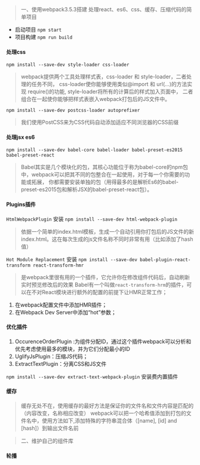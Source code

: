 > 一、使用webpack3.5.3搭建 处理react、es6、css、缓存、压缩代码的简单项目

* 启动项目  `npm start`
* 项目构建  `npm run build`
#### 处理css

`npm install --save-dev style-loader css-loader`
> webpack提供两个工具处理样式表，css-loader 和 style-loader，二者处理的任务不同，
  css-loader使你能够使用类似@import 和 url(...)的方法实现 require()的功能,
  style-loader将所有的计算后的样式加入页面中，
  二者组合在一起使你能够把样式表嵌入webpack打包后的JS文件中。

`npm install --save-dev postcss-loader autoprefixer`

> 我们使用PostCSS来为CSS代码自动添加适应不同浏览器的CSS前缀


#### 处理jsx es6

`npm install --save-dev babel-core babel-loader babel-preset-es2015 babel-preset-react`
> Babel其实是几个模块化的包，其核心功能位于称为babel-core的npm包中，webpack可以把其不同的包整合在一起使用，对于每一个你需要的功能或拓展，
  你都需要安装单独的包（用得最多的是解析Es6的babel-preset-es2015包和解析JSX的babel-preset-react包）。

#### Plugins插件

`HtmlWebpackPlugin` 安装  `npm install --save-dev html-webpack-plugin`

> 依据一个简单的index.html模板，生成一个自动引用你打包后的JS文件的新index.html。这在每次生成的js文件名称不同时非常有用（比如添加了hash值）

`Hot Module Replacement` 安装 `npm install --save-dev babel-plugin-react-transform react-transform-hmr`

> 是webpack里很有用的一个插件，它允许你在修改组件代码后，自动刷新实时预览修改后的效果
  Babel有一个叫做`react-transform-hrm`的插件，可以在不对React模块进行额外的配置的前提下让HMR正常工作；

1. 在webpack配置文件中添加HMR插件；
2. 在Webpack Dev Server中添加“hot”参数；

#### 优化插件

1. OccurenceOrderPlugin :为组件分配ID，通过这个插件webpack可以分析和优先考虑使用最多的模块，并为它们分配最小的ID
2. UglifyJsPlugin：压缩JS代码；
3. ExtractTextPlugin：分离CSS和JS文件

`npm install --save-dev extract-text-webpack-plugin` 安装费内置插件


#### 缓存

> 缓存无处不在，使用缓存的最好方法是保证你的文件名和文件内容是匹配的（内容改变，名称相应改变）
webpack可以把一个哈希值添加到打包的文件名中，使用方法如下,添加特殊的字符串混合体（[name], [id] and [hash]）到输出文件名前


> 二、维护自己的组件库

####  轮播






